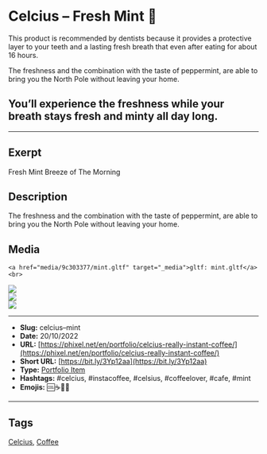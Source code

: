 # Celcius – Fresh Mint 🌿
This product is recommended by dentists because it provides a protective layer to your teeth and a lasting fresh breath that even after eating for about 16 hours.

The freshness and the combination with the taste of peppermint, are able to bring you the North Pole without leaving your home.

## You’ll experience the freshness while your breath stays fresh and minty all day long.
------------
## Exerpt
Fresh Mint Breeze of The Morning
## Description
The freshness and the combination with the taste of peppermint, are able to bring you the North Pole without leaving your home.
## Media
	<a href="media/9c303377/mint.gltf" target="_media">gltf: mint.gltf</a><br>
<img src="media/8d18480c/mint.jpg" loading="lazy"><br>
<img src="media/02502053/mint.png" loading="lazy"><br>
<img src="media/d8797381/mint.png" loading="lazy"><br>

------------
- **Slug:** celcius–mint
- **Date:** 20/10/2022
- **URL:** [https://phixel.net/en/portfolio/celcius-really-instant-coffee/](https://phixel.net/en/portfolio/celcius-really-instant-coffee/)
- **Short URL:** [https://bit.ly/3Yp12aa](https://bit.ly/3Yp12aa)
- **Type:** [Portfolio Item](#portfolio-item)
- **Hashtags:** #celcius, #instacoffee, #celsius, #coffeelover, #cafe, #mint
- **Emojis:** 🆒☕🌿🥤

------------
## Tags
[Celcius](#celcius), [Coffee](#coffee)
